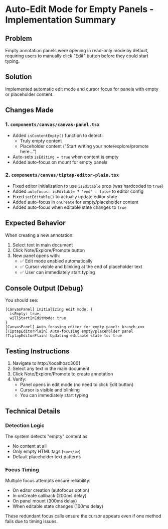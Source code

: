 # Auto-Edit Mode for Empty Panels - Implementation Summary

## Problem
Empty annotation panels were opening in read-only mode by default, requiring users to manually click "Edit" button before they could start typing.

## Solution
Implemented automatic edit mode and cursor focus for panels with empty or placeholder content.

## Changes Made

### 1. `components/canvas/canvas-panel.tsx`
- Added `isContentEmpty()` function to detect:
  - Truly empty content
  - Placeholder content ("Start writing your note/explore/promote here...")
- Auto-sets `isEditing = true` when content is empty
- Added auto-focus on mount for empty panels

### 2. `components/canvas/tiptap-editor-plain.tsx`
- Fixed editor initialization to use `isEditable` prop (was hardcoded to `true`)
- Added `autofocus: isEditable ? 'end' : false` to editor config
- Fixed `setEditable()` to actually update editor state
- Added auto-focus in `onCreate` for empty/placeholder content
- Added auto-focus when editable state changes to `true`

## Expected Behavior

When creating a new annotation:
1. Select text in main document
2. Click Note/Explore/Promote button
3. New panel opens with:
   - ✅ Edit mode enabled automatically
   - ✅ Cursor visible and blinking at the end of placeholder text
   - ✅ User can immediately start typing

## Console Output (Debug)

You should see:
```
[CanvasPanel] Initializing edit mode: {
  isEmpty: true,
  willStartInEditMode: true
}
[CanvasPanel] Auto-focusing editor for empty panel: branch-xxx
[TiptapEditorPlain] Auto-focusing empty/placeholder panel
[TiptapEditorPlain] Updating editable state to: true
```

## Testing Instructions

1. Navigate to http://localhost:3001
2. Select any text in the main document
3. Click Note/Explore/Promote to create annotation
4. Verify:
   - Panel opens in edit mode (no need to click Edit button)
   - Cursor is visible and blinking
   - You can immediately start typing

## Technical Details

### Detection Logic
The system detects "empty" content as:
- No content at all
- Only empty HTML tags (`<p></p>`)
- Default placeholder text patterns

### Focus Timing
Multiple focus attempts ensure reliability:
- On editor creation (autofocus option)
- In onCreate callback (200ms delay)
- On panel mount (300ms delay)
- When editable state changes (100ms delay)

These redundant focus calls ensure the cursor appears even if one method fails due to timing issues.